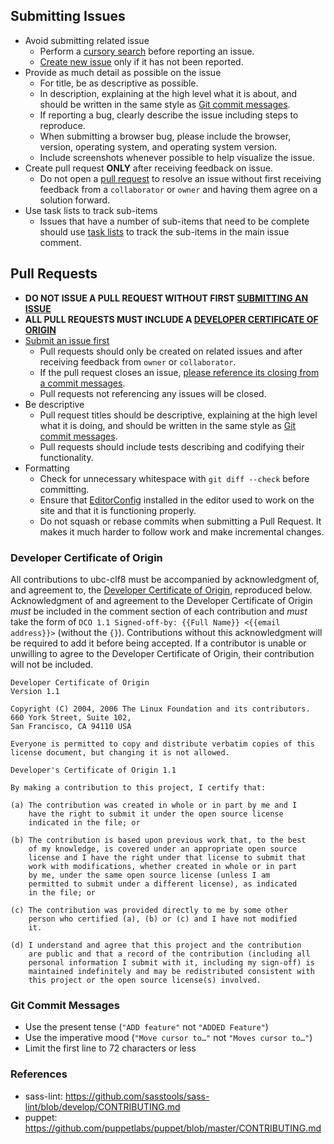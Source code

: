 ## Submitting Issues

* Avoid submitting related issue 
    * Perform a [cursory search](https://github.com/issues?utf8=%E2%9C%93&q=is%3Aissue+user%3Aubccm) before reporting an issue.
    * [Create new issue](https://github.com/ubccm/ubc-clf8/issues) only if it has not been reported.
* Provide as much detail as possible on the issue
    * For title, be as descriptive as possible.
    * In description, explaining at the high level what it is about, and should be written in the same style as [Git commit messages](#git-commit-messages).
    * If reporting a bug, clearly describe the issue including steps to reproduce. 
    * When submitting a browser bug, please include the browser, version, operating system, and operating system version.
    * Include screenshots whenever possible to help visualize the issue.
* Create pull request **ONLY** after receiving feedback on issue.
    * Do not open a [pull request](#pull-requests) to resolve an issue without first receiving feedback from a `collaborator` or `owner` and having them agree on a solution forward.
* Use task lists to track sub-items
    * Issues that have a number of sub-items that need to be complete should use [task lists](https://github.com/blog/1375%0A-task-lists-in-gfm-issues-pulls-comments) to track the sub-items in the main issue comment.

## Pull Requests

* **DO NOT ISSUE A PULL REQUEST WITHOUT FIRST [SUBMITTING AN ISSUE](#submitting-issues)**
* **ALL PULL REQUESTS MUST INCLUDE A [DEVELOPER CERTIFICATE OF ORIGIN](#developer-certificate-of-origin)**
* [Submit an issue first](#submitting-issues)
    * Pull requests should only be created on related issues and after receiving feedback from `owner` or `collaborator`.
    * If the pull request closes an issue, [please reference its closing from a commit messages](https://help.github.com/articles/closing-issues-via-commit-messages/).
    * Pull requests not referencing any issues will be closed.
* Be descriptive
    * Pull request titles should be descriptive, explaining at the high level what it is doing, and should be written in the same style as [Git commit messages](#git-commit-messages).
    * Pull requests should include tests describing and codifying their functionality.
* Formatting
    * Check for unnecessary whitespace with `git diff --check` before committing.
    * Ensure that [EditorConfig](http://editorconfig.org/) installed in the editor used to work on the site and that it is functioning properly.
    * Do not squash or rebase commits when submitting a Pull Request. It makes it much harder to follow work and make incremental changes.

### Developer Certificate of Origin

All contributions to ubc-clf8 must be accompanied by acknowledgment of, and agreement to, the [Developer Certificate of Origin](http://elinux.org/Developer_Certificate_Of_Origin), reproduced below. Acknowledgment of and agreement to the Developer Certificate of Origin _must_ be included in the comment section of each contribution and _must_ take the form of `DCO 1.1 Signed-off-by: {{Full Name}} <{{email address}}>` (without the `{}`). Contributions without this acknowledgment will be required to add it before being accepted. If a contributor is unable or unwilling to agree to the Developer Certificate of Origin, their contribution will not be included.

```
Developer Certificate of Origin
Version 1.1

Copyright (C) 2004, 2006 The Linux Foundation and its contributors.
660 York Street, Suite 102,
San Francisco, CA 94110 USA

Everyone is permitted to copy and distribute verbatim copies of this
license document, but changing it is not allowed.

Developer's Certificate of Origin 1.1

By making a contribution to this project, I certify that:

(a) The contribution was created in whole or in part by me and I
    have the right to submit it under the open source license
    indicated in the file; or

(b) The contribution is based upon previous work that, to the best
    of my knowledge, is covered under an appropriate open source
    license and I have the right under that license to submit that
    work with modifications, whether created in whole or in part
    by me, under the same open source license (unless I am
    permitted to submit under a different license), as indicated
    in the file; or

(c) The contribution was provided directly to me by some other
    person who certified (a), (b) or (c) and I have not modified
    it.

(d) I understand and agree that this project and the contribution
    are public and that a record of the contribution (including all
    personal information I submit with it, including my sign-off) is
    maintained indefinitely and may be redistributed consistent with
    this project or the open source license(s) involved.
```

### Git Commit Messages

* Use the present tense (`"ADD feature"` not `"ADDED Feature"`)
* Use the imperative mood (`"Move cursor to…"` not `"Moves cursor to…"`)
* Limit the first line to 72 characters or less

### References

* sass-lint: https://github.com/sasstools/sass-lint/blob/develop/CONTRIBUTING.md
* puppet: https://github.com/puppetlabs/puppet/blob/master/CONTRIBUTING.md